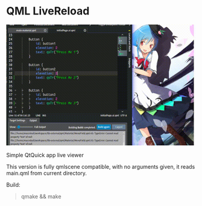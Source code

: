 ﻿QML LiveReload
==============

![screencast](./screencast.gif)

Simple QtQuick app live viewer

This version is fully qmlscene compatible, with no arguments given, it reads main.qml from current directory.

Build:

> qmake && make
